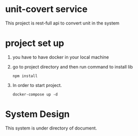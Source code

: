 # unit-covert service

This project is rest-full api to convert unit in the system

# project set up
1) you have to have docker in your local machine
2) go to project directory and then run command to install lib
  
    `npm install`

3) In order to start project.
    
    `docker-compose up -d`

# System Design
This system is under directory of document.